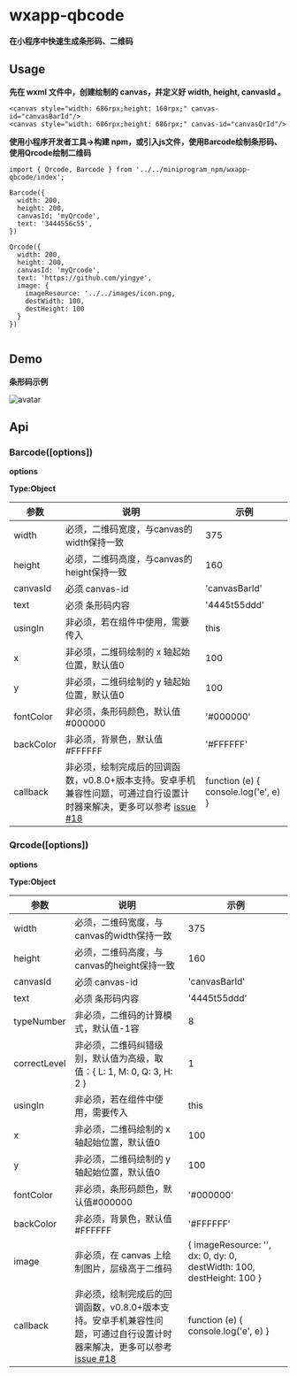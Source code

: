 # wxapp-qbcode
**在小程序中快速生成条形码、二维码**

## Usage
**先在 wxml 文件中，创建绘制的 canvas，并定义好 width, height, canvasId 。**
```
<canvas style="width: 686rpx;height: 160rpx;" canvas-id="canvasBarId"/>
<canvas style="width: 686rpx;height: 686rpx;" canvas-id="canvasQrId"/>
```

**使用小程序开发者工具->构建 npm，或引入js文件，使用Barcode绘制条形码、使用Qrcode绘制二维码**
```
import { Qrcode, Barcode } from '../../miniprogram_npm/wxapp-qbcode/index';

Barcode({
  width: 200,
  height: 200,
  canvasId: 'myQrcode',
  text: '3444556c55',
})

Qrcode({
  width: 200,
  height: 200,
  canvasId: 'myQrcode',
  text: 'https://github.com/yingye',
  image: {
    imageResource: '../../images/icon.png,
    destWidth: 100,
    destHeight: 100
  }
})


```

## Demo

**条形码示例**

![avatar](./assets/images/example-barcode.jpeg)

## Api

### Barcode([options])

**options**

**Type:Object**

参数 | 说明 |  示例  
-|-|-
width | 必须，二维码宽度，与canvas的width保持一致 | 375 |
height | 必须，二维码高度，与canvas的height保持一致 | 160 |
canvasId | 必须 canvas-id | 'canvasBarId' |
text | 必须 条形码内容 | '4445t55ddd' |
usingIn | 非必须，若在组件中使用，需要传入 | this |
x | 非必须，二维码绘制的 x 轴起始位置，默认值0 | 100 |
y | 非必须，二维码绘制的 y 轴起始位置，默认值0 | 100 |
fontColor | 非必须，条形码颜色，默认值#000000 | '#000000' |
backColor | 非必须，背景色，默认值#FFFFFF | '#FFFFFF' |
callback |非必须，绘制完成后的回调函数，v0.8.0+版本支持。安卓手机兼容性问题，可通过自行设置计时器来解决，更多可以参考 [issue #18](https://github.com/yingye/weapp-qrcode/issues/18) | function (e) { console.log('e', e) } |


### Qrcode([options])

**options**

**Type:Object**

参数 | 说明 |  示例  
-|-|-
width | 必须，二维码宽度，与canvas的width保持一致 | 375 |
height | 必须，二维码高度，与canvas的height保持一致 | 160 |
canvasId | 必须 canvas-id | 'canvasBarId' |
text | 必须 条形码内容 | '4445t55ddd' |
typeNumber | 非必须，二维码的计算模式，默认值-1容 | 8 |
correctLevel | 非必须，二维码纠错级别，默认值为高级，取值：{ L: 1, M: 0, Q: 3, H: 2 } | 1 |
usingIn | 非必须，若在组件中使用，需要传入 | this |
x | 非必须，二维码绘制的 x 轴起始位置，默认值0 | 100 |
y | 非必须，二维码绘制的 y 轴起始位置，默认值0 | 100 |
fontColor | 非必须，条形码颜色，默认值#000000 | '#000000' |
backColor | 非必须，背景色，默认值#FFFFFF | '#FFFFFF' |
image | 非必须，在 canvas 上绘制图片，层级高于二维码 | { imageResource: '', dx: 0, dy: 0, destWidth: 100, destHeight: 100 } |
callback |非必须，绘制完成后的回调函数，v0.8.0+版本支持。安卓手机兼容性问题，可通过自行设置计时器来解决，更多可以参考 [issue #18](https://github.com/yingye/weapp-qrcode/issues/18) | function (e) { console.log('e', e) } |

